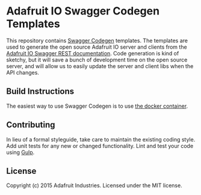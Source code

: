 # Adafruit IO Swagger Codegen Templates
This repository contains [Swagger Codegen][1] templates. The templates are used to generate the open source Adafruit IO server and clients from the [Adafruit IO Swagger REST documentation][2]. Code generation is kind of sketchy, but it will save a bunch of development time on the open source server, and will allow us to easily update the server and client libs when the API changes.

## Build Instructions

The easiest way to use Swagger Codegen is to use [the docker container][3].

## Contributing
In lieu of a formal styleguide, take care to maintain the existing
coding style. Add unit tests for any new or changed functionality.
Lint and test your code using [Gulp](http://gulpjs.com/).

## License

Copyright (c) 2015 Adafruit Industries. Licensed under the MIT license.


[1]: https://github.com/swagger-api/swagger-codegen
[2]: https://io.adafruit.com/api/docs/
[3]: https://github.com/swagger-api/swagger-codegen#build-and-run-using-docker
